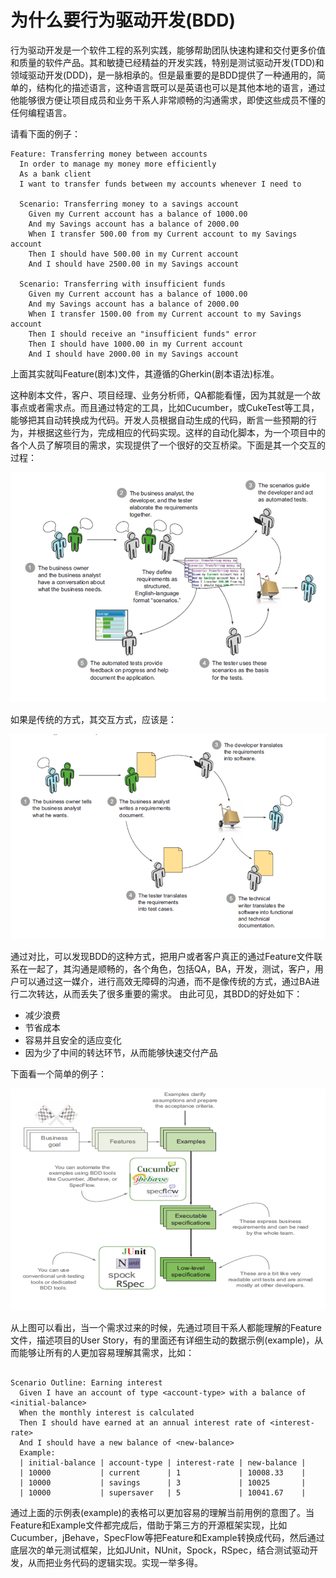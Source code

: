 # 为什么要行为驱动开发(BDD)


行为驱动开发是一个软件工程的系列实践，能够帮助团队快速构建和交付更多价值和质量的软件产品。其和敏捷已经精益的开发实践，特别是测试驱动开发(TDD)和领域驱动开发(DDD)，是一脉相承的。但是最重要的是BDD提供了一种通用的，简单的，结构化的描述语言，这种语言既可以是英语也可以是其他本地的语言，通过他能够很方便让项目成员和业务干系人非常顺畅的沟通需求，即使这些成员不懂的任何编程语言。

请看下面的例子：
```gherkin
Feature: Transferring money between accounts
  In order to manage my money more efficiently
  As a bank client
  I want to transfer funds between my accounts whenever I need to

  Scenario: Transferring money to a savings account
    Given my Current account has a balance of 1000.00
    And my Savings account has a balance of 2000.00
    When I transfer 500.00 from my Current account to my Savings account
    Then I should have 500.00 in my Current account
    And I should have 2500.00 in my Savings account
 
  Scenario: Transferring with insufficient funds
    Given my Current account has a balance of 1000.00
    And my Savings account has a balance of 2000.00
    When I transfer 1500.00 from my Current account to my Savings account
    Then I should receive an "insufficient funds" error
    Then I should have 1000.00 in my Current account
    And I should have 2000.00 in my Savings account 
```

上面其实就叫Feature(剧本)文件，其遵循的Gherkin(剧本语法)标准。

这种剧本文件，客户、项目经理、业务分析师，QA都能看懂，因为其就是一个故事点或者需求点。而且通过特定的工具，比如Cucumber，或CukeTest等工具，能够把其自动转换成为代码。开发人员根据自动生成的代码，断言一些预期的行为，并根据这些行为，完成相应的代码实现。这样的自动化脚本，为一个项目中的各个人员了解项目的需求，实现提供了一个很好的交互桥梁。下面是其一个交互的过程：

![](/assets/BDD_interact.png)

如果是传统的方式，其交互方式，应该是：

![](/assets/other_interact.png)

通过对比，可以发现BDD的这种方式，把用户或者客户真正的通过Feature文件联系在一起了，其沟通是顺畅的，各个角色，包括QA，BA，开发，测试，客户，用户可以通过这一媒介，进行高效无障碍的沟通，而不是像传统的方式，通过BA进行二次转达，从而丢失了很多重要的需求。 
由此可见，其BDD的好处如下：

* 减少浪费
* 节省成本
* 容易并且安全的适应变化
* 因为少了中间的转达环节，从而能够快速交付产品

下面看一个简单的例子：

![](assets/business_interact.png)

从上图可以看出，当一个需求过来的时候，先通过项目干系人都能理解的Feature文件，描述项目的User Story，有的里面还有详细生动的数据示例(example)，从而能够让所有的人更加容易理解其需求，比如：

```gherkin

Scenario Outline: Earning interest
  Given I have an account of type <account-type> with a balance of <initial-balance>
  When the monthly interest is calculated
  Then I should have earned at an annual interest rate of <interest-rate>
  And I should have a new balance of <new-balance>
  Example:
  | initial-balance | account-type | interest-rate | new-balance |
  | 10000           | current      | 1             | 10008.33    |
  | 10000           | savings      | 3             | 10025       |
  | 10000           | supersaver   | 5             | 10041.67    |
```

通过上面的示例表(example)的表格可以更加容易的理解当前用例的意图了。当Feature和Example文件都完成后，借助于第三方的开源框架实现，比如Cucumber，jBehave，SpecFlow等把Feature和Example转换成代码，然后通过底层次的单元测试框架，比如JUnit，NUnit，Spock，RSpec，结合测试驱动开发，从而把业务代码的逻辑实现。实现一举多得。